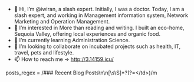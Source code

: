 - 👋 Hi, I’m @iwiran, a slash expert. Initially, I was a doctor. Today, I am a slash expert, and working in Management information system, Network Marketing and Operation Management.
- 👀 I’m interested in More than reading and writing. I built an eco-home, Sequoia Valley, offering local experiences and organic food.
- 🌱 I’m currently learning Administration Science.
- 💞️ I’m looking to collaborate on incubated projects such as health, IT, travel, pets and lifestyle.
- 📫 How to reach me -> http://3.14159.icu/

posts_regex = /### Recent Blog Posts\n\n[\s\S]*?(?=<\/td>)/m

<!---
iwiran/iwiran is a ✨ special ✨ repository because its `README.md` (this file) appears on your GitHub profile.
You can click the Preview link to take a look at your changes.
--->
